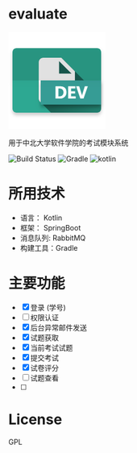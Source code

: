 # evaluate

![](./icon.png)

用于中北大学软件学院的考试模块系统


![Build Status](https://travis-ci.com/youngxhui/evaluate.svg?token=njtvkNwPTgPqZDxjvXks&branch=master)
![Gradle](https://img.shields.io/badge/gradle-4.4-green.svg)
![kotlin](https://img.shields.io/badge/kotlin-1.2.21-orange.svg)

# 所用技术

- 语言： Kotlin
- 框架： SpringBoot
- 消息队列: RabbitMQ
- 构建工具：Gradle

# 主要功能

- [x] 登录 (学号)   
- [ ] 权限认证  
- [x] 后台异常邮件发送
- [x] 试题获取
- [x] 当前考试试题
- [x] 提交考试
- [x] 试卷评分
- [ ] 试题查看 
- [ ] 

# License

GPL

